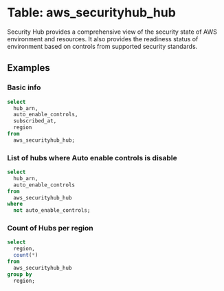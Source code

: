 # Table: aws_securityhub_hub

Security Hub provides a comprehensive view of the security state of AWS environment and resources. It also provides the readiness status of environment based on controls from supported security standards.

## Examples

### Basic info

```sql
select
  hub_arn,
  auto_enable_controls,
  subscribed_at,
  region
from
  aws_securityhub_hub;
```


### List of hubs where Auto enable controls is disable

```sql
select
  hub_arn,
  auto_enable_controls
from
  aws_securityhub_hub
where
  not auto_enable_controls;
```


### Count of Hubs per region

```sql
select
  region,
  count(*)
from
  aws_securityhub_hub
group by
  region;
```
